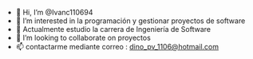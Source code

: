 - 👋 Hi, I’m @Ivanc110694
- 👀 I’m interested in la programación y gestionar proyectos de software
- 🌱 Actualmente estudio la carrera de Ingeniería de Software
- 💞️ I’m looking to collaborate on  proyectos
- 📫 contactarme mediante correo : dino_pv_1106@hotmail.com

<!---
Ivanc110694/Ivanc110694 is a ✨ special ✨ repository because its `README.md` (this file) appears on your GitHub profile.
You can click the Preview link to take a look at your changes.
--->
